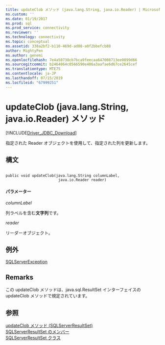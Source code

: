 ```yaml
---
title: updateClob メソッド (java.lang.String, java.io.Reader) | Microsoft Docs
ms.custom: ''
ms.date: 01/19/2017
ms.prod: sql
ms.prod_service: connectivity
ms.reviewer: ''
ms.technology: connectivity
ms.topic: conceptual
ms.assetid: 338a2bf2-b110-469d-ad08-a0f2bbefcb88
author: MightyPen
ms.author: genemi
ms.openlocfilehash: 7e4a50738cb7bca9feecaa647008713ee0899d66
ms.sourcegitcommit: b2464064c0566590e486a3aafae6d67ce2645cef
ms.translationtype: MTE75
ms.contentlocale: ja-JP
ms.lasthandoff: 07/15/2019
ms.locfileid: "67999251"
---
```

# <a name="updateclob-method-javalangstring-javaioreader"></a>updateClob (java.lang.String, java.io.Reader) メソッド
[!INCLUDE[Driver_JDBC_Download](../../../includes/driver_jdbc_download.md)]

  指定された Reader オブジェクトを使用して、指定された列を更新します。  
  
## <a name="syntax"></a>構文  
  
```  
  
public void updateClob(java.lang.String columnLabel,  
                        java.io.Reader reader)  
```  
  
#### <a name="parameters"></a>パラメーター  
 *columnLabel*  
  
 列ラベルを含む**文字列**です。  
  
 *reader*  
  
 リーダーオブジェクト。  
  
## <a name="exceptions"></a>例外  
 [SQLServerException](../../../connect/jdbc/reference/sqlserverexception-class.md)  
  
## <a name="remarks"></a>Remarks  
 この updateClob メソッドは、java.sql.ResultSet インターフェイスの updateClob メソッドで規定されています。  
  
## <a name="see-also"></a>参照  
 [updateClob メソッド &#40;SQLServerResultSet&#41;](../../../connect/jdbc/reference/updateclob-method-sqlserverresultset.md)   
 [SQLServerResultSet のメンバー](../../../connect/jdbc/reference/sqlserverresultset-members.md)   
 [SQLServerResultSet クラス](../../../connect/jdbc/reference/sqlserverresultset-class.md)  
  
  
